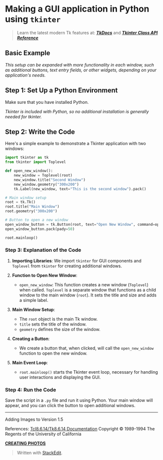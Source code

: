 ﻿# Making a GUI application in Python using `tkinter`

> Learn the latest modern Tk features at: ***[TkDocs](https://tkdocs.com/tutorial/onepage.html)*** and ***[Tkinter Class API Reference](https://tkdocs.com/pyref/onepage.html)***

## Basic Example 
*This setup can be expanded with more functionality in each window, such as additional buttons, text entry fields, or other widgets, depending on your application's needs.*

## Step 1: Set Up a Python Environment

Make sure that you have installed Python. 
    
*Tkinter is included with Python, so no additional installation is generally needed for tkinter.*

## Step 2: Write the Code
Here's a simple example to demonstrate a Tkinter application with two windows:

```python
import tkinter as tk
from tkinter import Toplevel

def open_new_window():
    new_window = Toplevel(root)
    new_window.title("Second Window")
    new_window.geometry("300x200")
    tk.Label(new_window, text="This is the second window").pack()

# Main window setup
root = tk.Tk()
root.title("Main Window")
root.geometry("300x200")

# Button to open a new window
open_window_button = tk.Button(root, text="Open New Window", command=open_new_window)
open_window_button.pack(pady=50)

root.mainloop()
```

### Step 3: Explanation of the Code

1. **Importing Libraries**: We import `tkinter` for GUI components and `Toplevel` from `tkinter` for creating additional windows.

2. **Function to Open New Window**:
    - `open_new_window`: This function creates a new window (`Toplevel`) when called. `Toplevel` is a separate window that functions as a child window to the main window (`root`). It sets the title and size and adds a simple label.

3. **Main Window Setup**:
    - The `root` object is the main Tk window.
    - `title` sets the title of the window.
    - `geometry` defines the size of the window.

4. **Creating a Button**:
    - We create a button that, when clicked, will call the `open_new_window` function to open the new window.

5. **Main Event Loop**:
    - `root.mainloop()` starts the Tkinter event loop, necessary for handling user interactions and displaying the GUI.

### Step 4: Run the Code
Save the script in a `.py` file and run it using Python. Your main window will appear, and you can click the button to open additional windows.




---

Adding Images to Version 1.5

References:
[Tcl8.6.14/Tk8.6.14 Documentation](https://tcl.tk/man/tcl8.6/contents.htm) Copyright © 1989-1994 The Regents of the University of California



**[CREATING PHOTOS](https://tcl.tk/man/tcl8.6/TkCmd/image.htm)**
















> Written with [StackEdit](https://stackedit.io/).
